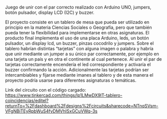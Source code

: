 Juego de unir con el par correcto realizado con Arduino UNO, jumpers, botón pulsador, display LCD (I2C) y buzzer.

El proyecto consiste en un tablero de mesa que pueda ser utilizado en principio en la materia Ciencias Sociales o Geografía, pero que también pueda tener la flexibilidad para implementarse en otras asignaturas. El producto final implementa el uso de una placa Arduino, leds, un botón pulsador, un display lcd, un buzzer, pinzas cocodrilo y jumpers. Sobre el tablero habrían distintas “tarjetas” con alguna imagen o palabra y habría que unir mediante un jumper a su único par correctamente, por ejemplo en una tarjeta un país y en otra el continente al cual pertenece. Al unir el par de tarjetas correctamente encendería el led correspondiente y activaría el buzzer confirmando la acción. Adicionalmente las tarjetas podrían ser intercambiables y fijarse mediante imanes al tablero y de esta manera el proyecto podría usarse para diferentes asignaturas o temáticas.

Link del circuito con el código cargado:
https://www.tinkercad.com/things/lp1LMwDX9lT-tablero-coincidencias/editel?returnTo=%2Fdashboard%2Fdesigns%2Fcircuits&sharecode=NTnqSVsm-VFgNBiTEyRpbWuS4fvDMVhISxGCuVWq-3s

